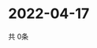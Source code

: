 # 2022-04-17
  共 0条

  <!-- BEGIN -->
  <!-- 最后更新时间Sun Apr 17 2022 12:09:19 GMT+0000 (Coordinated Universal Time) -->
  
  <!-- END -->
  
  